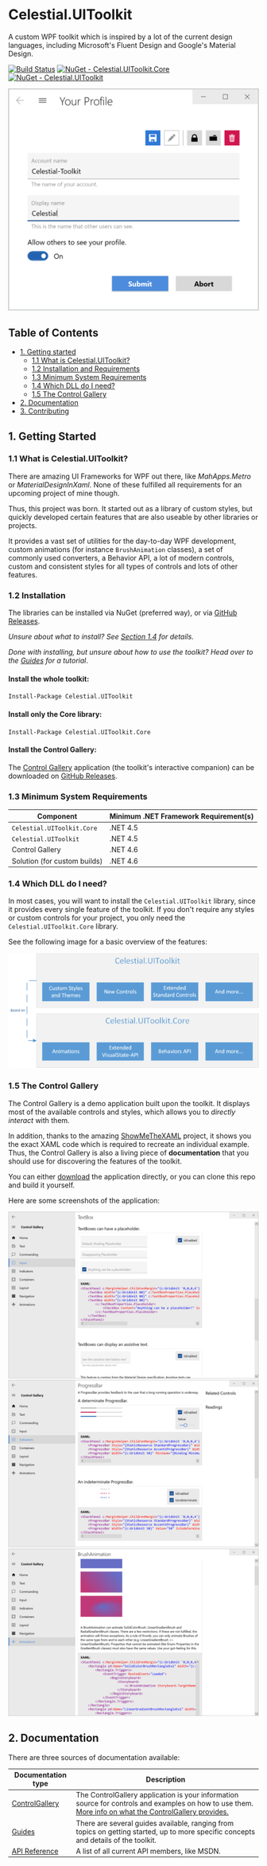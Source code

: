 # Celestial.UIToolkit
A custom WPF toolkit which is inspired by a lot of the current design languages, including 
Microsoft's Fluent Design and Google's Material Design.

[![Build Status](https://dev.azure.com/ManuelRoemer/Celestial%20UIToolkit/_apis/build/status/Celestial.UIToolkit)](https://dev.azure.com/ManuelRoemer/Celestial%20UIToolkit/_build/latest?definitionId=2)
[![NuGet - Celestial.UIToolkit.Core](https://img.shields.io/nuget/v/Celestial.UIToolkit.Core.svg?label=Celestial.UIToolkit.Core)](https://www.nuget.org/packages/Celestial.UIToolkit.Core/)
[![NuGet - Celestial.UIToolkit](https://img.shields.io/nuget/v/Celestial.UIToolkit.svg?label=Celestial.UIToolkit)](https://www.nuget.org/packages/Celestial.UIToolkit/)

![Example Image](./.github/Images/MainExample.png)

## Table of Contents
* [1. Getting started](#1-getting-started)
  * [1.1 What is Celestial.UIToolkit?](#11-what-is-celestialuitoolkit)
  * [1.2 Installation and Requirements](#12-installation)
  * [1.3 Minimum System Requirements](#13-minimum-system-requirements)
  * [1.4 Which DLL do I need?](#14-which-dll-do-i-need)
  * [1.5 The Control Gallery](#15-the-control-gallery)
* [2. Documentation](#2-documentation)
* [3. Contributing](#3-contributing)

## 1. Getting Started
### 1.1 What is Celestial.UIToolkit?
There are amazing UI Frameworks for WPF out there, like *MahApps.Metro* or *MaterialDesignInXaml*.
None of these fulfilled all requirements for an upcoming project of mine though.

Thus, this project was born. It started out as a library of custom styles, but quickly
developed certain features that are also useable by other libraries or projects.

It provides a vast set of utilities for the day-to-day WPF development, custom animations (for 
instance `BrushAnimation` classes), a set of commonly used converters, a Behavior API, a lot of
modern controls, custom and consistent styles for all types of controls and lots of other features.

### 1.2 Installation
The libraries can be installed via NuGet (preferred way), or via
[GitHub Releases](https://github.com/manuelroemer/Celestial.UIToolkit/releases/latest).

*Unsure about what to install? See [Section 1.4](#14-which-dll-do-i-need) for details.*

*Done with installing, but unsure about how to use the toolkit? Head over to the 
[Guides](https://manuelroemer.github.io/Celestial.UIToolkit/doc/articles/introduction.html) 
for a tutorial*.

#### Install the whole toolkit:
```
Install-Package Celestial.UIToolkit
```

#### Install only the Core library:
```
Install-Package Celestial.UIToolkit.Core
```

#### Install the Control Gallery:

The [Control Gallery](#15-the-control-gallery)
application (the toolkit's interactive companion) can be downloaded on 
[GitHub Releases](https://github.com/manuelroemer/Celestial.UIToolkit/releases/latest).

### 1.3 Minimum System Requirements

| Component                    | Minimum .NET Framework Requirement(s) |
| ---------------------------- | ------------------------------------- |
| `Celestial.UIToolkit.Core`   | .NET 4.5                              |
| `Celestial.UIToolkit`        | .NET 4.5                              |
| Control Gallery              | .NET 4.6                              |
| Solution (for custom builds) | .NET 4.6                              |

### 1.4 Which DLL do I need?
In most cases, you will want to install the `Celestial.UIToolkit` library, since it provides every single feature of the toolkit. 
If you don't require any styles or custom controls for your project, you only need the `Celestial.UIToolkit.Core` library.

See the following image for a basic overview of the features:

![DLL Overview](./.github/Images/DllArchitecture.png)

### 1.5 The Control Gallery
The Control Gallery is a demo application built upon the toolkit. It displays most of the available
controls and styles, which allows you to *directly interact* with them.

In addition, thanks to the amazing [ShowMeTheXAML](https://github.com/Keboo/ShowMeTheXAML) project,
it shows you the exact XAML code which is required to recreate an individual example.
Thus, the Control Gallery is also a living piece of **documentation** that you should use for
discovering the features of the toolkit.

You can either [download](#install-the-control-gallery) the application directly, or you can
clone this repo and build it yourself.

Here are some screenshots of the application:

![Control Gallery Screenshot 1](./.github/Images/ControlGalleryExample1.png)
![Control Gallery Screenshot 2](./.github/Images/ControlGalleryExample2.png)
![Control Gallery Screenshot 3](./.github/Images/ControlGalleryExample3.png)


## 2. Documentation
There are three sources of documentation available:

| Documentation type | Description |
| --- | --- |
| [ControlGallery](https://github.com/manuelroemer/Celestial.UIToolkit/releases/latest) | The ControlGallery application is your information source for controls and examples on how to use them. [More info on what the ControlGallery provides.](#15-the-control-gallery) |
| [Guides](https://manuelroemer.github.io/Celestial.UIToolkit/doc/articles/introduction.html) | There are several guides available, ranging from topics on getting started, up to more specific concepts and details of the toolkit. |
| [API Reference](https://manuelroemer.github.io/Celestial.UIToolkit/doc/api/Celestial.UIToolkit.html) | A list of all current API members, like MSDN. |
